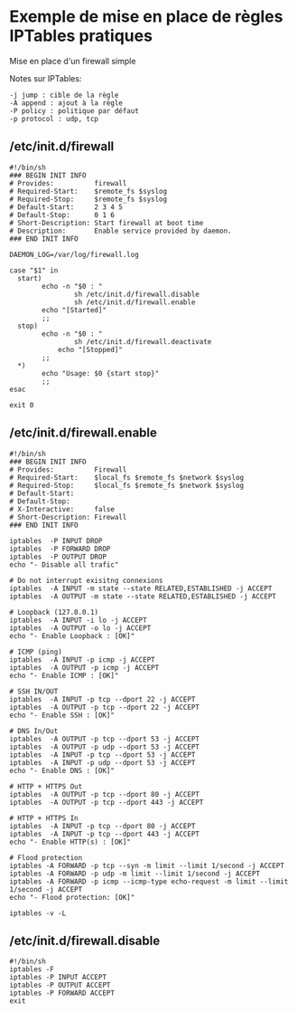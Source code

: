 # Exemple de mise en place de règles IPTables pratiques

Mise en place d'un firewall simple

Notes sur IPTables:

    -j jump : cible de la règle
    -A append : ajout à la règle
    -P policy : politique par défaut
    -p protocol : udp, tcp

## /etc/init.d/firewall
        
    #!/bin/sh
    ### BEGIN INIT INFO
    # Provides:          firewall
    # Required-Start:    $remote_fs $syslog
    # Required-Stop:     $remote_fs $syslog
    # Default-Start:     2 3 4 5
    # Default-Stop:      0 1 6
    # Short-Description: Start firewall at boot time
    # Description:       Enable service provided by daemon.
    ### END INIT INFO
    
    DAEMON_LOG=/var/log/firewall.log
    
    case "$1" in
      start)
            echo -n "$0 : "
                    sh /etc/init.d/firewall.disable
                    sh /etc/init.d/firewall.enable
            echo "[Started]"
            ;;
      stop)
            echo -n "$0 : "
                    sh /etc/init.d/firewall.deactivate
                echo "[Stopped]"
            ;;
      *)
            echo "Usage: $0 {start stop}"
            ;;
    esac
    
    exit 0


## /etc/init.d/firewall.enable
    
    #!/bin/sh
    ### BEGIN INIT INFO
    # Provides:          Firewall
    # Required-Start:    $local_fs $remote_fs $network $syslog
    # Required-Stop:     $local_fs $remote_fs $network $syslog
    # Default-Start:
    # Default-Stop:
    # X-Interactive:     false
    # Short-Description: Firewall 
    ### END INIT INFO
    
    iptables  -P INPUT DROP
    iptables  -P FORWARD DROP
    iptables  -P OUTPUT DROP
    echo "- Disable all trafic"
    
    # Do not interrupt exisitng connexions
    iptables  -A INPUT -m state --state RELATED,ESTABLISHED -j ACCEPT
    iptables  -A OUTPUT -m state --state RELATED,ESTABLISHED -j ACCEPT
    
    # Loopback (127.0.0.1)
    iptables  -A INPUT -i lo -j ACCEPT
    iptables  -A OUTPUT -o lo -j ACCEPT
    echo "- Enable Loopback : [OK]"
    
    # ICMP (ping)
    iptables  -A INPUT -p icmp -j ACCEPT
    iptables  -A OUTPUT -p icmp -j ACCEPT
    echo "- Enable ICMP : [OK]"
    
    # SSH IN/OUT
    iptables  -A INPUT -p tcp --dport 22 -j ACCEPT
    iptables  -A OUTPUT -p tcp --dport 22 -j ACCEPT
    echo "- Enable SSH : [OK]"
    
    # DNS In/Out
    iptables  -A OUTPUT -p tcp --dport 53 -j ACCEPT
    iptables  -A OUTPUT -p udp --dport 53 -j ACCEPT
    iptables  -A INPUT -p tcp --dport 53 -j ACCEPT
    iptables  -A INPUT -p udp --dport 53 -j ACCEPT
    echo "- Enable DNS : [OK]"
    
    # HTTP + HTTPS Out
    iptables  -A OUTPUT -p tcp --dport 80 -j ACCEPT
    iptables  -A OUTPUT -p tcp --dport 443 -j ACCEPT
    
    # HTTP + HTTPS In
    iptables  -A INPUT -p tcp --dport 80 -j ACCEPT
    iptables  -A INPUT -p tcp --dport 443 -j ACCEPT
    echo "- Enable HTTP(s) : [OK]"
    
    # Flood protection
    iptables -A FORWARD -p tcp --syn -m limit --limit 1/second -j ACCEPT
    iptables -A FORWARD -p udp -m limit --limit 1/second -j ACCEPT
    iptables -A FORWARD -p icmp --icmp-type echo-request -m limit --limit 1/second -j ACCEPT
    echo "- Flood protection: [OK]"
    
    iptables -v -L


## /etc/init.d/firewall.disable

	#!/bin/sh
	iptables -F
	iptables -P INPUT ACCEPT
	iptables -P OUTPUT ACCEPT
	iptables -P FORWARD ACCEPT
	exit


